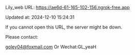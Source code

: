 Lily_web URL: https://ae6d-61-165-102-156.ngrok-free.app

Updated at: 2024-12-10 15:24:31

If you cannot open this URL, the server might be down.

Please contact: 

goley04@foxmail.com Or Wechat:GL_yeaH